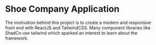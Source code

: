 # Shoe Company Application

The motivation behind this project is to create a modern and responsive front end with ReactJS and TailwindCSS. Many component libraries like ShadCn use tailwind which sparked an interest to learn about the framework.
